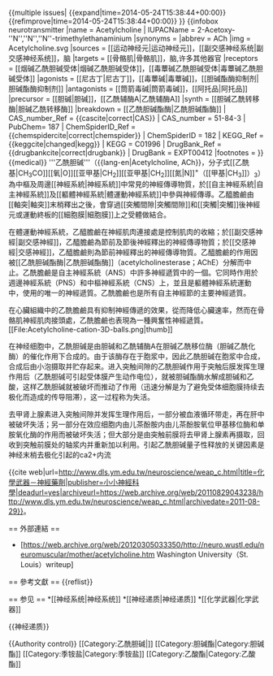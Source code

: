 {{multiple issues|
{{expand|time=2014-05-24T15:38:44+00:00}}
{{refimprove|time=2014-05-24T15:38:44+00:00}}
}}
{{infobox neurotransmitter
|name = Acetylcholine
| IUPACName = 2-Acetoxy-''N'',''N'',''N''-trimethylethanaminium
|synonyms =
|abbrev = ACh
|img = Acetylcholine.svg
|sources = [[运动神经元|运动神经元]]，[[副交感神经系统|副交感神经系统]]，脑
|targets = [[骨骼肌|骨骼肌]]，脑,许多其他器官
|receptors = [[烟碱乙酰胆碱受体|烟碱乙酰胆碱受体]]，[[毒蕈碱乙酰胆碱受体|毒蕈碱乙酰胆碱受体]]
|agonists = [[尼古丁|尼古丁]]，[[毒蕈碱|毒蕈碱]]，[[胆碱酯酶抑制剂|胆碱酯酶抑制剂]]
|antagonists = [[筒箭毒碱|筒箭毒碱]]，[[阿托品|阿托品]]
|precursor = [[胆碱|胆碱]]，[[乙酰辅酶A|乙酰辅酶A]]
|synth = [[胆碱乙酰转移酶|胆碱乙酰转移酶]]
|breakdown = [[乙酰胆碱酯酶|乙酰胆碱酯酶]]
| CAS_number_Ref = {{cascite|correct|CAS}}
| CAS_number = 51-84-3
| PubChem= 187
| ChemSpiderID_Ref = {{chemspidercite|correct|chemspider}}
| ChemSpiderID = 182
| KEGG_Ref = {{keggcite|changed|kegg}}
| KEGG = C01996
| DrugBank_Ref = {{drugbankcite|correct|drugbank}}
| DrugBank = EXPT00412
|footnotes =
}}
{{medical}}
'''乙酰胆碱'''（{{lang-en|Acetylcholine, ACh}}，分子式[[乙酰基|CH<sub>3</sub>CO]][[氧|O]][[亚甲基|CH<sub>2</sub>]][[亚甲基|CH<sub>2</sub>]][[氮|N]]<sup>+</sup>（[[甲基|CH<sub>3</sub>]]）<sub>3</sub>）為中樞及周邊[[神經系統|神經系統]]中常見的神經傳導物質，於[[自主神經系統|自主神經系統]]及[[軀體神經系統|體運動神經系統]]中參與神經傳導。乙醯膽鹼由[[軸突|軸突]]末梢釋出之後，會穿過[[突觸間隙|突觸間隙]]和[[突觸|突觸]]後神經元或運動終板的[[細胞膜|細胞膜]]上之受體做結合。

在體運動神經系統，乙醯膽鹼在神經肌肉連接處是控制肌肉的收縮；於[[副交感神經|副交感神經]]，乙醯膽鹼為節前及節後神經釋出的神經傳導物質；於[[交感神經|交感神經]]，乙醯膽鹼則為節前神經釋出的神經傳導物質。乙醯膽鹼的作用因被[[乙酰胆碱酯酶|乙酰胆碱酯酶]]（acetylcholinesterase；AChE）分解而中止。乙酰膽鹼是自主神經系統（ANS）中許多神經遞質中的一個。它同時作用於週邊神經系統（PNS）和中樞神經系統（CNS）上，並且是軀體神經系統運動中，使用的唯一的神經遞質。乙酰膽鹼也是所有自主神經節的主要神經遞質。

在心臟組織中的乙酰膽鹼具有抑制神經傳遞的效果，從而降低心臟速率，然而在骨骼肌神經肌肉接頭處，乙酰膽鹼也表現為一種興奮性神經遞質。
[[File:Acetylcholine-cation-3D-balls.png|thumb]]

<ref>在神经细胞中，乙酰胆碱是由胆碱和乙酰辅酶A在胆碱乙酰移位酶（胆碱乙酰化酶）的催化作用下合成的。由于该酶存在于胞浆中，因此乙酰胆碱在胞浆中合成，合成后由小泡摄取并贮存起来。进入突触间隙的乙酰胆碱作用于突触后膜发挥生理作用后（乙酰胆碱可引起受体膜产生动作电位），就被胆碱酯酶水解成胆碱和乙酸，这样乙酰胆碱就被破坏而推动了作用（迅速分解是为了避免受体细胞膜持续去极化而造成的传导阻滞），这一过程称为失活。

去甲肾上腺素进入突触间隙并发挥生理作用后，一部分被血液循环带走，再在肝中被破坏失活；另一部分在效应细胞内由儿茶酚胺内由儿茶酚胺氧位甲基移位酶和单胺氧化酶的作用而被破坏失活；但大部分是由突触前膜将去甲肾上腺素再摄取，回收到突触前膜处的轴浆内并重新加以利用。引起乙酰胆碱量子性释放的关键因素是神经末梢去极化引起的ca2+内流

{{cite web|url=http://www.dls.ym.edu.tw/neuroscience/weap_c.html|title=化學武器－神經藥劑|publisher=小小神經科學|deadurl=yes|archiveurl=https://web.archive.org/web/20110829043238/http://www.dls.ym.edu.tw/neuroscience/weap_c.html|archivedate=2011-08-29}}</ref>。

== 外部連結 ==
* [https://web.archive.org/web/20120305033350/http://neuro.wustl.edu/neuromuscular/mother/acetylcholine.htm Washington University（St. Louis）writeup]

== 參考文獻 ==
{{reflist}}

== 参见 ==
*[[神经系统|神经系统]]
*[[神经递质|神经递质]]
*[[化学武器|化学武器]]

{{神经递质}}

{{Authority control}}
[[Category:乙酰胆碱|]]
[[Category:胆碱酯|Category:胆碱酯]]
[[Category:季铵盐|Category:季铵盐]]
[[Category:乙酸酯|Category:乙酸酯]]